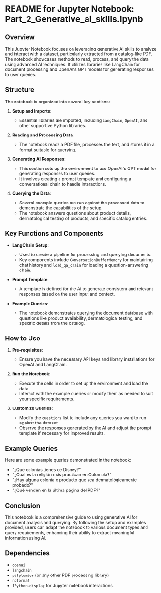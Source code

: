 
# README for Jupyter Notebook: Part_2_Generative_ai_skills.ipynb

## Overview

This Jupyter Notebook focuses on leveraging generative AI skills to analyze and interact with a dataset, particularly extracted from a catalog-like PDF. The notebook showcases methods to read, process, and query the data using advanced AI techniques. It utilizes libraries like LangChain for document processing and OpenAI's GPT models for generating responses to user queries.

## Structure

The notebook is organized into several key sections:

1. **Setup and Imports**:
    - Essential libraries are imported, including `LangChain`, `OpenAI`, and other supportive Python libraries.
    
2. **Reading and Processing Data**:
    - The notebook reads a PDF file, processes the text, and stores it in a format suitable for querying.
    
3. **Generating AI Responses**:
    - This section sets up the environment to use OpenAI's GPT model for generating responses to user queries.
    - It involves creating a prompt template and configuring a conversational chain to handle interactions.

4. **Querying the Data**:
    - Several example queries are run against the processed data to demonstrate the capabilities of the setup.
    - The notebook answers questions about product details, dermatological testing of products, and specific catalog entries.

## Key Functions and Components

- **LangChain Setup**:
    - Used to create a pipeline for processing and querying documents.
    - Key components include `ConversationBufferMemory` for maintaining chat history and `load_qa_chain` for loading a question-answering chain.

- **Prompt Template**:
    - A template is defined for the AI to generate consistent and relevant responses based on the user input and context.
    
- **Example Queries**:
    - The notebook demonstrates querying the document database with questions like product availability, dermatological testing, and specific details from the catalog.

## How to Use

1. **Pre-requisites**:
    - Ensure you have the necessary API keys and library installations for OpenAI and LangChain.
    
2. **Run the Notebook**:
    - Execute the cells in order to set up the environment and load the data.
    - Interact with the example queries or modify them as needed to suit your specific requirements.

3. **Customize Queries**:
    - Modify the `questions` list to include any queries you want to run against the dataset.
    - Observe the responses generated by the AI and adjust the prompt template if necessary for improved results.

## Example Queries

Here are some example queries demonstrated in the notebook:

- "¿Que colonias tienes de Disney?"
- "¿Cual es la religión más practican en Colombia?"
- "¿Hay alguna colonia o producto que sea dermatológicamente probado?"
- "¿Qué venden en la última página del PDF?"

## Conclusion

This notebook is a comprehensive guide to using generative AI for document analysis and querying. By following the setup and examples provided, users can adapt the notebook to various document types and query requirements, enhancing their ability to extract meaningful information using AI.

## Dependencies

- `openai`
- `langchain`
- `pdfplumber` (or any other PDF processing library)
- `nbformat`
- `IPython.display` for Jupyter notebook interactions

